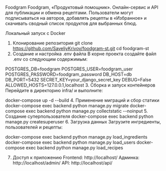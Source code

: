 Foodgram
Foodgram, «Продуктовый помощник». Онлайн-сервис и API для публикации и обмена рецептами. Пользователи могут подписываться на авторов, добавлять рецепты в «Избранное» и скачивать сводный список продуктов для выбранных блюд.

Локальный запуск с Docker
1. Клонирование репозитория
git clone https://github.com/SaveliyKrivov/foodgram-st.git
cd foodgram-st
2. Создание и настройка .env файла
В корне проекта создайте файл .env со следующим содержимым:

POSTGRES_DB=foodgram
POSTGRES_USER=foodgram_user
POSTGRES_PASSWORD=foodgram_password
DB_HOST=db
DB_PORT=5432
SECRET_KEY=your_django_secret_key
DEBUG=False
ALLOWED_HOSTS=127.0.0.1,localhost
3. Сборка и запуск контейнеров
Перейдите в директорию infra/ и выполните:

docker-compose up -d --build
4. Применение миграций и сбор статики
docker-compose exec backend python manage.py migrate
docker-compose exec backend python manage.py collectstatic --noinput
5. Создание суперпользователя
docker-compose exec backend python manage.py createsuperuser
6. Загрузка данных
Загрузите ингредиенты, пользователей и рецепты:

docker-compose exec backend python manage.py load_ingredients
docker-compose exec backend python manage.py load_users
docker-compose exec backend python manage.py load_recipes

7. Доступ к приложению
Frontend: http://localhost/
Админка: http://localhost/admin/
API: http://localhost/api/
